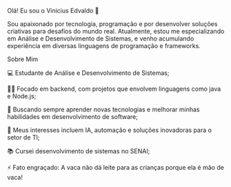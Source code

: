 Olá! Eu sou o Vinicius Edvaldo 👋

Sou apaixonado por tecnologia, programação e por desenvolver soluções criativas para desafios do mundo real. Atualmente, estou me especializando em Análise e Desenvolvimento de Sistemas, e venho acumulando experiência em diversas linguagens de programação e frameworks.


Sobre Mim

💻 Estudante de Análise e Desenvolvimento de Sistemas;

👨‍💻 Focado em backend, com projetos que envolvem linguagens como java e Node.js;

🚀 Buscando sempre aprender novas tecnologias e melhorar minhas habilidades em desenvolvimento de software;

🎯 Meus interesses incluem IA, automação e soluções inovadoras para o setor de TI;

📚 Cursei desenvolvimento de sistemas no SENAI;

⚡ Fato engraçado: A vaca não dá leite para as crianças porque ela é mão de vaca!

<!---
ViniciusEdvaldo/ViniciusEdvaldo is a ✨ special ✨ repository because its `README.md` (this file) appears on your GitHub profile.
You can click the Preview link to take a look at your changes.
--->

